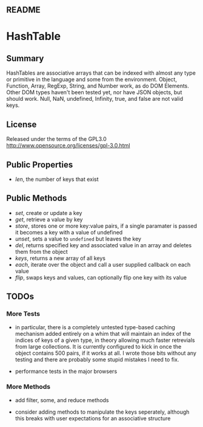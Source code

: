 README
------

# HashTable

## Summary

HashTables are associative arrays that can be indexed with almost any type or 
primitive in the language and some from the environment. Object, Function, 
Array, RegExp, String, and Number work, as do DOM Elements. Other DOM types 
haven't been tested yet, nor have JSON objects, but should work. Null, NaN, 
undefined, Infinity, true, and false are not valid keys.

## License

Released under the terms of the GPL3.0 
http://www.opensource.org/licenses/gpl-3.0.html

## Public Properties

 - _len_, the number of keys that exist

## Public Methods
 - _set_, create or update a key
 - _get_, retrieve a value by key
 - _store_, stores one or more key:value pairs, if a single paramater is passed 
    it becomes a key with a value of undefined
 - _unset_, sets a value to `undefined` but leaves the key
 - _del_, returns specified key and associated value in an array and deletes 
    them from the object
 - _keys_, returns a new array of all keys
 - _each_, iterate over the object and call a user supplied callback on 
    each value
 - _flip_, swaps keys and values, can optionally flip one key with its value
 
 
## TODOs
### More Tests

 - in particular, there is a completely untested type-based caching 
mechanism added entirely on a whim that will maintain an index of the indices 
of keys of a given type, in theory allowing much faster retrevials from large 
collections. It is currently configured to kick in once the object contains 
500 pairs, if it works at all. I wrote those bits without any testing and 
there are probably some stupid mistakes I need to fix.

 - performance tests in the major browsers
 
### More Methods

 - add filter, some, and reduce methods 
 
 - consider adding methods to manipulate the keys seperately, although this
   breaks with user expectations for an associative structure


